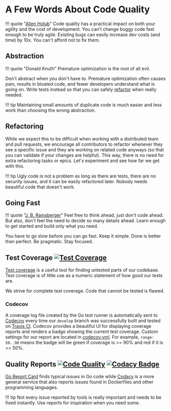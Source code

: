 # A Few Words About Code Quality

!!! quote "[Allen Holub](https://twitter.com/allenholub/status/1073738216140791808)"
    Code quality has a practical impact on both your agility and the cost of development. 
    You can’t change buggy code fast enough to be truly agile. Existing bugs can easily 
    increase dev costs (and time) by 10x. You can't afford not to fix them.

## Abstraction ##

!!! quote "Donald Knuth"
    Premature optimization is the root of all evil.

Don't abstract when you don't have to. Premature optimization often causes pain, 
results in bloated code, and fewer developers understand what is going on. 
Write tests instead so that you can safely 
[refactor](https://martinfowler.com/bliki/DefinitionOfRefactoring.html) when really needed.

!!! tip
    Maintaining small amounts of duplicate code is much easier and less work
    than choosing the wrong abstraction.

## Refactoring ##
While we expect this to be difficult when working with a distributed team and pull requests, we encourage all contributors to refactor whenever they see a specific issue and they are working on related code anyways (so that you can validate if your changes are helpful). This way, there is no need for extra refactoring tasks or epics. Let's experiment and see how far we get with this.

!!! tip
    Ugly code is not a problem as long as there are tests, 
    there are no security issues, and it can be easily refactored later. 
    Nobody needs beautiful code that doesn't work.

## Going Fast ##

!!! quote "[J. B. Rainsberger](https://twitter.com/jbrains/status/1064212803542818816)"
    Feel free to think ahead, just don't code ahead. But also, don't feel the need to decide so many 
    details ahead. Learn enough to get started and build only what you need.

You have to go slow before you can go fast. Keep it simple. Done is better than perfect. Be pragmatic. Stay focused.

## Test Coverage [![Test Coverage](https://codecov.io/gh/photoprism/photoprism/branch/develop/graph/badge.svg)][codecov] ##
[Test coverage](https://martinfowler.com/bliki/TestCoverage.html) is a useful tool for finding untested parts of our codebase. Test coverage is of little use as a numeric statement of how good our tests are.

We strive for complete test coverage. Code that cannot be tested is flawed.

### Codecov ###

A coverage log file created by the Go test runner is automatically sent to [Codecov][codecov] every time our `develop` branch was successfully built and tested on [Travis CI](https://travis-ci.org/photoprism/photoprism). Codecov provides a beautiful UI for displaying coverage reports and renders a badge showing the current test coverage. Custom settings for our report are located in [codecov.yml](https://github.com/photoprism/photoprism/blob/develop/codecov.yml). For example, `range: 50..90` means the badge will be green if coverage is >= 90% and red if it is <= 50%.

## Quality Reports [![Code Quality](https://goreportcard.com/badge/github.com/photoprism/photoprism)][goreport] [![Codacy Badge](https://api.codacy.com/project/badge/Grade/ea5b6b16814540469f384b8ff35ba511)][codacy] ##

[Go Report Card][goreport] finds typical issues in Go code while [Codacy][codacy] is a more general service that also reports issues found in Dockerfiles and other programming languages.

!!! tip
    Not every issue reported by tools is really important and needs to be fixed instantly. Use reports for inspiration when you need some.

[goreport]: https://goreportcard.com/report/github.com/photoprism/photoprism
[codacy]: https://www.codacy.com/project/lastzero/photoprism/dashboard
[codecov]: https://codecov.io/gh/photoprism/photoprism
